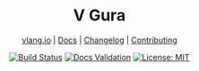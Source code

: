 <div align="center">
<h1>V Gura</h1>

[vlang.io](https://vlang.io) |
[Docs](https://gura-conf.github.io/vgura) |
[Changelog](#) |
[Contributing](https://github.com/gura-conf/vgura/blob/main/CONTRIBUTING.md)

</div>

<div align="center">

[![Build Status][workflowbadge]][workflowurl]
[![Docs Validation][validatedocsbadge]][validatedocsurl]
[![License: MIT][licensebadge]][licenseurl]

</div>

[workflowbadge]: https://github.com/gura-conf/vgura/workflows/Build%20and%20Test%20with%20deps/badge.svg
[validatedocsbadge]: https://github.com/gura-conf/vgura/workflows/Validate%20Docs/badge.svg
[licensebadge]: https://img.shields.io/badge/License-MIT-blue.svg
[workflowurl]: https://github.com/gura-conf/vgura/commits/main
[validatedocsurl]: https://github.com/gura-conf/vgura/commits/main
[licenseurl]: https://github.com/gura-conf/vgura/blob/main/LICENSE
